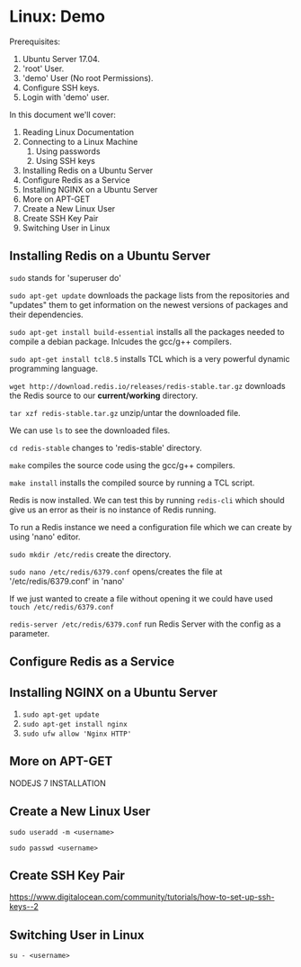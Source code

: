# Linux: Demo

Prerequisites:
1. Ubuntu Server 17.04.
2. 'root' User.
3. 'demo' User (No root Permissions).
4. Configure SSH keys.
5. Login with 'demo' user.

In this document we'll cover:

1. Reading Linux Documentation
2. Connecting to a Linux Machine
    1. Using passwords
    2. Using SSH keys
3. Installing Redis on a Ubuntu Server
4. Configure Redis as a Service
5. Installing NGINX on a Ubuntu Server
6. More on APT-GET
7. Create a New Linux User
8. Create SSH Key Pair
9. Switching User in Linux


## Installing Redis on a Ubuntu Server

`sudo` stands for 'superuser do'

`sudo apt-get update` downloads the package lists from the repositories and "updates" them to get information on the newest versions of packages and their dependencies.

`sudo apt-get install build-essential` installs all the packages needed to compile a debian package. Inlcudes the gcc/g++ compilers.

`sudo apt-get install tcl8.5` installs TCL which is a very powerful dynamic programming language.

`wget http://download.redis.io/releases/redis-stable.tar.gz` downloads the Redis source to our **current/working** directory.

`tar xzf redis-stable.tar.gz` unzip/untar the downloaded file.

We can use `ls` to see the downloaded files.

`cd redis-stable` changes to 'redis-stable' directory.

`make` compiles the source code using the gcc/g++ compilers.

`make install` installs the compiled source by running a TCL script.

Redis is now installed. We can test this by running `redis-cli` which should give us an error as their is no instance of Redis running.

To run a Redis instance we need a configuration file which we can create by using 'nano' editor.

`sudo mkdir /etc/redis` create the directory.

`sudo nano /etc/redis/6379.conf` opens/creates the file at '/etc/redis/6379.conf' in 'nano'

If we just wanted to create a file without opening it we could have used `touch /etc/redis/6379.conf`

`redis-server /etc/redis/6379.conf` run Redis Server with the config as a parameter.

## Configure Redis as a Service

## Installing NGINX on a Ubuntu Server

1. `sudo apt-get update`
2. `sudo apt-get install nginx`
3. `sudo ufw allow 'Nginx HTTP'`

## More on APT-GET

NODEJS 7 INSTALLATION

## Create a New Linux User

`sudo useradd -m <username>`

`sudo passwd <username>`

## Create SSH Key Pair

https://www.digitalocean.com/community/tutorials/how-to-set-up-ssh-keys--2

## Switching User in Linux

`su - <username>`